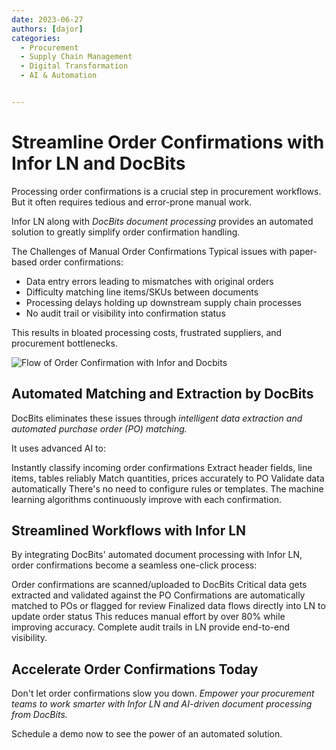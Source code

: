 ```yaml
---
date: 2023-06-27
authors: [dajor]
categories:
  - Procurement
  - Supply Chain Management
  - Digital Transformation
  - AI & Automation


---
```


# Streamline Order Confirmations with Infor LN and DocBits

Processing order confirmations is a crucial step in procurement workflows. But it often requires tedious and error-prone manual work.

Infor LN along with *DocBits document processing* provides an automated solution to greatly simplify order confirmation handling.

The Challenges of Manual Order Confirmations
Typical issues with paper-based order confirmations:

- Data entry errors leading to mismatches with original orders
- Difficulty matching line items/SKUs between documents
- Processing delays holding up downstream supply chain processes
- No audit trail or visibility into confirmation status
  
This results in bloated processing costs, frustrated suppliers, and procurement bottlenecks.

![Flow of Order Confirmation with Infor and Docbits](/_images/try-it-out/order_confirmation.png)

## Automated Matching and Extraction by DocBits
DocBits eliminates these issues through *intelligent data extraction and automated purchase order (PO) matching.*

It uses advanced AI to:

Instantly classify incoming order confirmations
Extract header fields, line items, tables reliably
Match quantities, prices accurately to PO
Validate data automatically
There's no need to configure rules or templates. The machine learning algorithms continuously improve with each confirmation.

## Streamlined Workflows with Infor LN

By integrating DocBits' automated document processing with Infor LN, order confirmations become a seamless one-click process:

Order confirmations are scanned/uploaded to DocBits
Critical data gets extracted and validated against the PO
Confirmations are automatically matched to POs or flagged for review
Finalized data flows directly into LN to update order status
This reduces manual effort by over 80% while improving accuracy. Complete audit trails in LN provide end-to-end visibility.

## Accelerate Order Confirmations Today

Don't let order confirmations slow you down. *Empower your procurement teams to work smarter with Infor LN and AI-driven document processing from DocBits.*

Schedule a demo now to see the power of an automated solution.